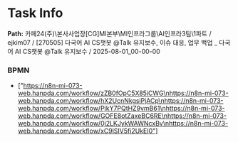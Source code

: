 # Task Info

**Path:** 카페24(주)\본사사업장\[CG]MI본부\MI인프라그룹\AI인프라3팀\1파트 / ejkim07 / [270505] 다국어 AI CS챗봇 @Talk 유지보수, 이슈 대응, 업무 백업 _ 다국어 AI CS챗봇 @Talk 유지보수 / 2025-08-01_00-00-00

### BPMN
- ["https://n8n-mi-073-web.hanpda.com/workflow/zZB0fOpC5X85iCWG\nhttps://n8n-mi-073-web.hanpda.com/workflow/hX2UcnNkgsiPjACp\nhttps://n8n-mi-073-web.hanpda.com/workflow/PjkY7PQtHZ9vmB61\nhttps://n8n-mi-073-web.hanpda.com/workflow/GOFE8otZaxeBC6RE\nhttps://n8n-mi-073-web.hanpda.com/workflow/0j2LKJykWAWNcxBv\nhttps://n8n-mi-073-web.hanpda.com/workflow/xC9lSIV5fi2UkEI0"]

